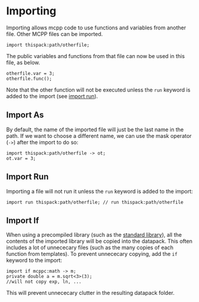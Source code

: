 # Importing
Importing allows mcpp code to use functions and variables from another file.
Other MCPP files can be imported.
```mcpp
import thispack:path/otherfile;
```
The public variables and functions from that file can now be used in this file, as below.
```mcpp
otherfile.var = 3;
otherfile.func();
```
Note that the other function will not be executed unless the `run` keyword is added to the import (see [import run](#import-run)).
## Import As
By default, the name of the imported file will just be the last name in the path. If we want to choose a different name, we can use the mask operator (`->`) after the import to do so:
```mcpp
import thispack:path/otherfile -> ot;
ot.var = 3;
```
## Import Run
Importing a file will not run it unless the `run` keyword is added to the import:
```mcpp
import run thispack:path/otherfile; // run thispack:path/otherfile
```
## Import If
When using a precompiled library (such as the [standard library](/docs/stdlib.md)), all the contents of the imported library will be copied into the datapack. This often includes a lot of unnececary files (such as the many copies of each function from templates). To prevent unnececary copying, add the `if` keyword to the import:
```mcpp
import if mcppc:math -> m;
private double a = m.sqrt<3>(3);
//will not copy exp, ln, ...
```
This will prevent unnececary clutter in the resulting datapack folder.